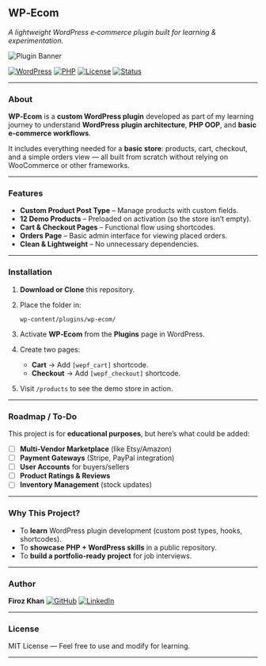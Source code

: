 
## **WP‑Ecom**

*A lightweight WordPress e‑commerce plugin built for learning & experimentation.*

![Plugin Banner](screenshots/banner.png) <!-- Replace with actual screenshot -->

[![WordPress](https://img.shields.io/badge/Platform-WordPress-blue)](https://wordpress.org)
[![PHP](https://img.shields.io/badge/Built%20With-PHP%207.4%2B-orange)](https://www.php.net/)
[![License](https://img.shields.io/badge/License-MIT-green.svg)](LICENSE)
[![Status](https://img.shields.io/badge/Status-Learning%20Project-yellow)]()

---

### **About**

**WP‑Ecom** is a **custom WordPress plugin** developed as part of my learning journey to understand **WordPress plugin architecture**, **PHP OOP**, and **basic e‑commerce workflows**.

It includes everything needed for a **basic store**: products, cart, checkout, and a simple orders view — all built from scratch without relying on WooCommerce or other frameworks.

---

### **Features**

* **Custom Product Post Type** – Manage products with custom fields.
* **12 Demo Products** – Preloaded on activation (so the store isn’t empty).
* **Cart & Checkout Pages** – Functional flow using shortcodes.
* **Orders Page** – Basic admin interface for viewing placed orders.
* **Clean & Lightweight** – No unnecessary dependencies.

---

### **Installation**

1. **Download or Clone** this repository.
2. Place the folder in:

   ```
   wp-content/plugins/wp-ecom/
   ```
3. Activate **WP‑Ecom** from the **Plugins** page in WordPress.
4. Create two pages:

   * **Cart** → Add `[wepf_cart]` shortcode.
   * **Checkout** → Add `[wepf_checkout]` shortcode.
5. Visit `/products` to see the demo store in action.

---

### **Roadmap / To‑Do**

This project is for **educational purposes**, but here’s what could be added:

* [ ] **Multi‑Vendor Marketplace** (like Etsy/Amazon)
* [ ] **Payment Gateways** (Stripe, PayPal integration)
* [ ] **User Accounts** for buyers/sellers
* [ ] **Product Ratings & Reviews**
* [ ] **Inventory Management** (stock updates)

---

### **Why This Project?**

* To **learn** WordPress plugin development (custom post types, hooks, shortcodes).
* To **showcase PHP + WordPress skills** in a public repository.
* To **build a portfolio‑ready project** for job interviews.

---

### **Author**

**Firoz Khan**
[![GitHub](https://img.shields.io/badge/GitHub-firozzorif-black?logo=github)](https://github.com/firozzorif)
[![LinkedIn](https://img.shields.io/badge/LinkedIn-firozzorif-blue?logo=linkedin)](https://linkedin.com/in/firozzorif)

---

### **License**

MIT License — Feel free to use and modify for learning.

---

